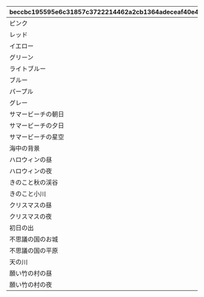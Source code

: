 |beccbc195595e6c31857c3722214462a2cb1364adeceaf40e40f0e6e7908b794|9dee38fdf48f5249e3d1ce44dec877f639b5b35ccde1cdbae15dd00c0a857738|588e92e8c61c21968174a8282d2a2b4eb90bf05c3a2b8056c160b38dadf5a9a5|94b20db7596f1e4a3a951775a295e2f85d006d16e944ce1d1fac09efeb87d24c|9de89fd8c25a69dfe97a34efbae896575abce859f505c946889c737cc16692ad|
| --- | --- | --- | --- | --- |
|ピンク|2019-05-17 15:00:00|17|1||
|レッド|2019-05-17 15:00:00|18|2||
|イエロー|2019-05-17 15:00:00|19|3||
|グリーン|2019-05-17 15:00:00|20|4||
|ライトブルー|2019-05-17 15:00:00|21|5||
|ブルー|2019-05-17 15:00:00|22|6||
|パープル|2019-05-17 15:00:00|23|7||
|グレー|2019-05-17 15:00:00|24|8||
|サマービーチの朝日|2019-06-30 12:00:00|14|9||
|サマービーチの夕日|2019-06-30 12:00:00|15|10||
|サマービーチの星空|2019-06-30 12:00:00|16|11||
|海中の背景|2019-08-08 18:00:00|13|12||
|ハロウィンの昼|2019-10-02 12:00:00|11|13||
|ハロウィンの夜|2019-10-02 12:00:00|12|14||
|きのこと秋の渓谷|2019-10-15 12:00:00|9|15||
|きのこと小川|2019-10-15 12:00:00|10|16||
|クリスマスの昼|2019-12-11 12:00:00|7|17||
|クリスマスの夜|2019-12-11 12:00:00|8|18||
|初日の出|2019-12-30 15:00:00|6|19||
|不思議の国のお城|2020-05-31 12:00:00|4|20||
|不思議の国の平原|2020-05-31 12:00:00|5|21||
|天の川|2020-06-30 12:00:00|1|22||
|願い竹の村の昼|2020-06-30 12:00:00|2|23||
|願い竹の村の夜|2020-06-30 12:00:00|3|24||